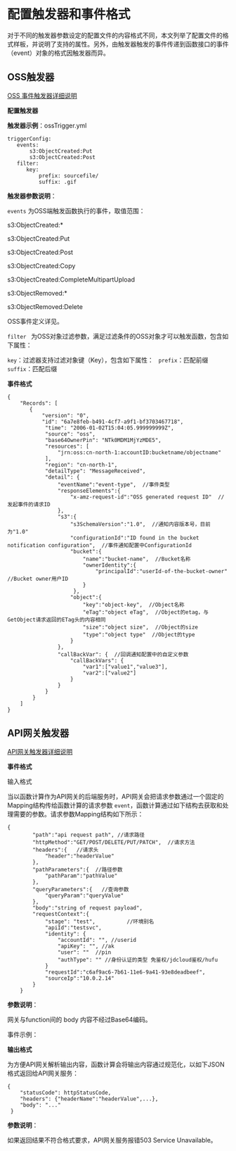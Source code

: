 # 配置触发器和事件格式

对于不同的触发器参数设定的配置文件的内容格式不同，本文列举了配置文件的格式样板，并说明了支持的属性。另外，由触发器触发的事件传递到函数接口的事件（event）对象的格式因触发器而异。

## OSS触发器

[OSS 事件触发器详细说明](https://help.aliyun.com/document_detail/62922.html)

**配置触发器**

**触发器示例**：ossTrigger.yml

```
triggerConfig:
   events:
       s3:ObjectCreated:Put
       s3:ObjectCreated:Post
   filter:
      key:
          prefix: sourcefile/
          suffix: .gif
```

 

 

**触发器参数说明**：

`events` 为OSS端触发函数执行的事件，取值范围：

s3:ObjectCreated:*

s3:ObjectCreated:Put

s3:ObjectCreated:Post

s3:ObjectCreated:Copy

s3:ObjectCreated:CompleteMultipartUpload

s3:ObjectRemoved:*

s3:ObjectRemoved:Delete

OSS事件定义详见。 

 

``filter `` 为OSS对象过滤参数，满足过滤条件的OSS对象才可以触发函数，包含如下属性：

   ``key``：过滤器支持过滤对象键（Key），包含如下属性：
            `` prefix``：匹配前缀
            ``suffix``：匹配后缀

 

**事件格式**

```
{
    "Records": [
       {
           "version": "0", 
           "id": "6a7e8feb-b491-4cf7-a9f1-bf3703467718",
            "time": "2006-01-02T15:04:05.999999999Z",
            "source": "oss",
            "base64OwnerPin": "NTk0MDM1MjYzMDE5",
            "resources": [
                "jrn:oss:cn-north-1:accountID:bucketname/objectname"
            ],
            "region": "cn-north-1",
            "detailType": "MessageReceived",
            "detail": { 
                "eventName":"event-type",  //事件类型
                "responseElements":{  
                    "x-amz-request-id":"OSS generated request ID"  //发起事件的请求ID
                },
                "s3":{  
                    "s3SchemaVersion":"1.0",  //通知内容版本号，目前为"1.0"
                    "configurationId":"ID found in the bucket notification configuration",  //事件通知配置中ConfigurationId
                    "bucket":{  
                        "name":"bucket-name",  //Bucket名称
                        "ownerIdentity":{  
                            "principalId":"userId-of-the-bucket-owner"  //Bucket owner用户ID
                        }
                     },
                    "object":{  
                        "key":"object-key",  //Object名称
                        "eTag":"object eTag",  //Object的etag，与GetObject请求返回的ETag头的内容相同
                        "size":"object size",  //Object的size
                        "type":"object type"  //Object的type 
                    }
                },
                "callBackVar": {  //回调通知配置中的自定义参数
                    "callBackVars": {                 
                        "var1":["value1","value3"],
                        "var2":["value2"]
                    }
                }
            }       
        }
    ]
}
```

 

 

## API网关触发器

[API网关触发器详细说明](https://help.aliyun.com/document_detail/54788.html)

**事件格式**

输入格式

当以函数计算作为API网关的后端服务时，API网关会把请求参数通过一个固定的Mapping结构传给函数计算的请求参数 `event`，函数计算通过如下结构去获取和处理需要的参数。请求参数Mapping结构如下所示：

```
{
        "path":"api request path", //请求路径
        "httpMethod":"GET/POST/DELETE/PUT/PATCH",  //请求方法
        "headers":{   //请求头
            "header":"headerValue"
        },
        "pathParameters":{  //路径参数
            "pathParam":"pathValue"
        },
        "queryParameters":{   //查询参数
            "queryParam":"queryValue"
        },
        "body":"string of request payload",
        "requestContext":{
            "stage": "test",          //环境别名
            "apiId":"testsvc",
            "identity": {
                "accountId": "", //userid
                "apiKey": "", //ak
                "user": ""  //pin
                "authType": "" //身份认证的类型 免鉴权/jdcloud鉴权/hufu
            }
            "requestId":"c6af9ac6-7b61-11e6-9a41-93e8deadbeef",
            "sourceIp":"10.0.2.14"
        }
    }
```



**参数说明**：

 网关与function间的 body 内容不经过Base64编码。



事件示例：



**输出格式**

为方便API网关解析输出内容，函数计算会将输出内容通过规范化，以如下JSON格式返回给API网关服务：

```
{     
    "statusCode": httpStatusCode,     
    "headers": {"headerName":"headerValue",...},     
    "body": "..." 
 } 
```

**参数说明**：

如果返回结果不符合格式要求，API网关服务报错503 Service Unavailable。
